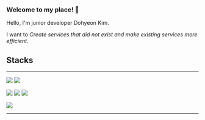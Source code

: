 ### Welcome to my place! 👋

Hello, I'm junior developer Dohyeon Kim.

I want to *Create services that did not exist and make existing services more efficient.*




## Stacks  

---
<img src="https://img.shields.io/badge/JAVA-3776AB?style=for-the-badge&logoColor=white"> <img src="https://img.shields.io/badge/Python-3776AB?style=for-the-badge&logo=Python&logoColor=white">

<img src="https://img.shields.io/badge/SpringBoot-6DB33F?style=for-the-badge&logo=SpringBoot&logoColor=white"> <img src="https://img.shields.io/badge/MySQL-4479A1?style=for-the-badge&logo=MySQL&logoColor=white"> <img src="https://img.shields.io/badge/Django-092E20?style=for-the-badge&logo=Django&logoColor=white">

<img src="https://img.shields.io/badge/RestAPI-333333?style=for-the-badge&logoColor=white"> 

---
